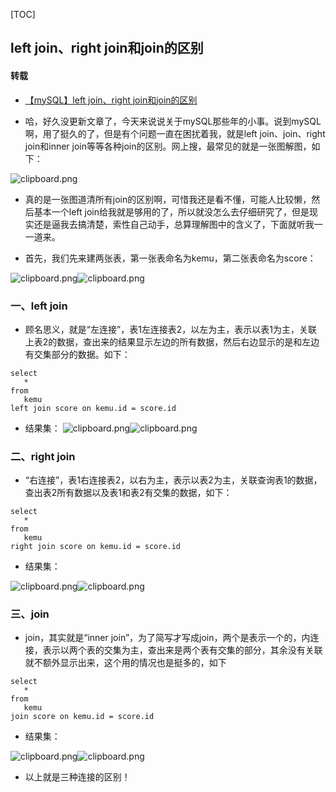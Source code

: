 [TOC]

## left join、right join和join的区别

#### 转载

* [【mySQL】left join、right join和join的区别](https://segmentfault.com/a/1190000017369618)

* 哈，好久没更新文章了，今天来说说关于mySQL那些年的小事。说到mySQL啊，用了挺久的了，但是有个问题一直在困扰着我，就是left join、join、right join和inner join等等各种join的区别。网上搜，最常见的就是一张图解图，如下：

![clipboard.png](https://segmentfault.com/img/bVbk2mR?w=966&h=760)

* 真的是一张图道清所有join的区别啊，可惜我还是看不懂，可能人比较懒，然后基本一个left join给我就是够用的了，所以就没怎么去仔细研究了，但是现实还是逼我去搞清楚，索性自己动手，总算理解图中的含义了，下面就听我一一道来。

* 首先，我们先来建两张表，第一张表命名为kemu，第二张表命名为score：

![clipboard.png](https://segmentfault.com/img/bVbk2or?w=118&h=92)![clipboard.png](https://segmentfault.com/img/bVbk2oz?w=128&h=94)

### 一、left join

* 顾名思义，就是“左连接”，表1左连接表2，以左为主，表示以表1为主，关联上表2的数据，查出来的结果显示左边的所有数据，然后右边显示的是和左边有交集部分的数据。如下：

```mysql
select
   *
from
   kemu
left join score on kemu.id = score.id
```

* 结果集：
  ![clipboard.png](https://segmentfault.com/img/bVbk2uE?w=205&h=144)![clipboard.png](https://segmentfault.com/img/bVbk2qQ?w=238&h=103)

### 二、right join

* “右连接”，表1右连接表2，以右为主，表示以表2为主，关联查询表1的数据，查出表2所有数据以及表1和表2有交集的数据，如下：

```mysql
select
   *
from
   kemu
right join score on kemu.id = score.id
```

* 结果集：

![clipboard.png](https://segmentfault.com/img/bVbk2uI?w=222&h=143)![clipboard.png](https://segmentfault.com/img/bVbk2uP?w=228&h=104)

### 三、join

* join，其实就是“inner join”，为了简写才写成join，两个是表示一个的，内连接，表示以两个表的交集为主，查出来是两个表有交集的部分，其余没有关联就不额外显示出来，这个用的情况也是挺多的，如下

```mysql
select
   *
from
   kemu
join score on kemu.id = score.id
```

* 结果集：

![clipboard.png](https://segmentfault.com/img/bVbk2v1?w=227&h=145)![clipboard.png](https://segmentfault.com/img/bVbk2MW?w=231&h=69)

* 以上就是三种连接的区别！